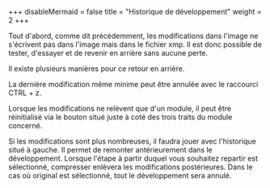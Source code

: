 +++
disableMermaid = false
title = "Historique de développement"
weight = 2
+++

Tout d'abord, comme dit précédemment, les modifications dans l'image ne
s'écrivent pas dans l'image mais dans le fichier xmp. Il est donc
possible de tester, d'essayer et de revenir en arrière sans aucune
perte.

Il existe plusieurs manières pour ce retour en arrière.

La  dernière  modification  même  minime peut  être  annulée  avec  le
raccourci CTRL + z.

Lorsque les modifications ne relèvent que d'un module, il peut être
réinitialisé via le bouton situé juste à coté des trois traits du module
concerné.

Si les modifications sont plus nombreuses, il faudra jouer avec
l'historique situé à gauche. Il permet de remonter antérieurement dans
le développement. Lorsque l'étape à partir duquel vous souhaitez
repartir est sélectionné, compresser enlèvera les modifications
postérieures. Dans le cas où original est sélectionné, tout le
développement sera annulé.
